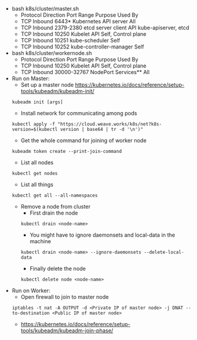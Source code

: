 - bash k8s/cluster/master.sh
  - Protocol	Direction	Port Range	Purpose	Used By
  - TCP	Inbound	6443*	Kubernetes API server	All
  - TCP	Inbound	2379-2380	etcd server client API	kube-apiserver, etcd
  - TCP	Inbound	10250	Kubelet API	Self, Control plane
  - TCP	Inbound	10251	kube-scheduler	Self
  - TCP	Inbound	10252	kube-controller-manager	Self
- bash k8s/cluster/workernode.sh
  - Protocol	Direction	Port Range	Purpose	Used By
  - TCP	Inbound	10250	Kubelet API	Self, Control plane
  - TCP	Inbound	30000-32767	NodePort Services**	All
- Run on Master:
  - Set up a master node
  https://kubernetes.io/docs/reference/setup-tools/kubeadm/kubeadm-init/
  ```
  kubeadm init [args]
  ```
  - Install network for communicating among pods
  ```
  kubectl apply -f "https://cloud.weave.works/k8s/net?k8s-version=$(kubectl version | base64 | tr -d '\n')"
  ```
  - Get the whole command for joining of worker node
  ```
  kubeadm token create --print-join-command
  ```
  - List all nodes
  ```
  kubectl get nodes
  ```
  - List all things
  ```
  kubectl get all --all-namespaces
  ```
  - Remove a node from cluster
    - First drain the node
    ```
    kubectl drain <node-name>
    ```
    - You might have to ignore daemonsets and local-data in the machine
    ```
    kubectl drain <node-name> --ignore-daemonsets --delete-local-data
    ```
    - Finally delete the node
    ```
    kubectl delete node <node-name>
    ```
- Run on Worker:
  - Open firewall to join to master node
  ```
  iptables -t nat -A OUTPUT -d <Private IP of master node> -j DNAT --to-destination <Public IP of master node>
  ```
  - https://kubernetes.io/docs/reference/setup-tools/kubeadm/kubeadm-join-phase/
